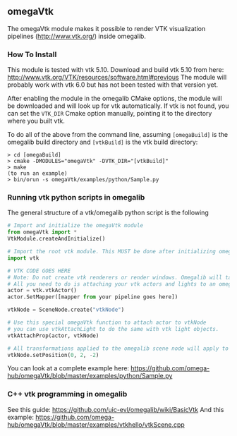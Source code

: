 ## omegaVtk 

The omegaVtk module makes it possible to render VTK visualization pipelines (http://www.vtk.org/) inside omegalib. 


### How To Install
This module is tested with vtk 5.10. Download and build vtk 5.10 from here: http://www.vtk.org/VTK/resources/software.html#previous
The module will probably work with vtk 6.0 but has not been tested with that version yet.

After enabling the module in the omegalib CMake options, the module will be downloaded and will look up for vtk automatically.
If vtk is not found, you can set the `VTK_DIR` Cmake option manually, pointing it to the directory where you built vtk.

To do all of the above from the command line, assuming `[omegaBuild]` is the omegalib build directory and `[vtkBuild]` is the vtk build directory:
```
> cd [omegaBuild]
> cmake -DMODULES="omegaVtk" -DVTK_DIR="[vtkBuild]"
> make
(to run an example)
> bin/orun -s omegaVtk/examples/python/Sample.py
```

### Running vtk python scripts in omegalib
The general structure of a vtk/omegalib python script is the following
```python
# Import and initialize the omegaVtk module
from omegaVtk import *
VtkModule.createAndInitialize()

# Import the root vtk module. This MUST be done after initializing omegaVtk.
import vtk

# VTK CODE GOES HERE
# Note: Do not create vtk renderers or render windows. Omegalib will take care of it.
# All you need to do is attaching your vtk actors and lights to an omegalib scene node:
actor = vtk.vtkActor()
actor.SetMapper([mapper from your pipeline goes here])

vtkNode = SceneNode.create("vtkNode")

# Use this special omegaVtk function to attach actor to vtkNode
# you can use vtkAttachLight to do the same with vtk light objects.
vtkAttachProp(actor, vtkNode)

# All transformations applied to the omegalib scene node will apply to attached vtk actors:
vtkNode.setPosition(0, 2, -2) 
```

You can look at a complete example here: https://github.com/omega-hub/omegaVtk/blob/master/examples/python/Sample.py

### C++ vtk programming in omegalib
See this guide: https://github.com/uic-evl/omegalib/wiki/BasicVtk
And this example: https://github.com/omega-hub/omegaVtk/blob/master/examples/vtkhello/vtkScene.cpp
